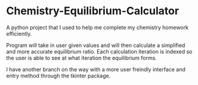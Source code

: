 # Chemistry-Equilibrium-Calculator
A python project that I used to help me complete my chemistry homework efficiently.

Program will take in user given values and will then calculate a simplified and more accurate equilibrium ratio. 
Each calculation iteration is indexed so the user is able to see at what iteration the equilibrium forms.

I have another branch on the way with a more user freindly interface and entry method through the tkinter package.
